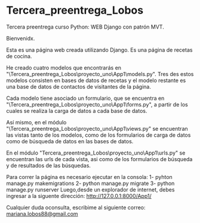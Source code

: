 # Tercera_preentrega_Lobos

Tercera preentrega curso Python: WEB Django con patrón MVT.

Bienvenidx.

Esta es una página web creada utilizando Django. Es una página de recetas de cocina.

He creado cuatro modelos que encontrarás en "\Tercera_preentrega_Lobos\proyecto_uno\App1\models.py". Tres des estos modelos consisten en bases de datos de recetas y el modelo restante es una base de datos de contactos de visitantes de la página.

Cada modelo tiene asociado un formulario, que se encuentra en "\Tercera_preentrega_Lobos\proyecto_uno\App1\forms.py", a partir de los cuales se realiza la carga de datos a cada base de datos.

Así mismo, en el módulo "\Tercera_preentrega_Lobos\proyecto_uno\App1\views.py" se encuentran las vistas tanto de los modelos, como de los formularios de carga de datos como de búsqueda de datos en las bases de datos.

En el módulo "Tercera_preentrega_Lobos\proyecto_uno\App1\urls.py" se encuentran las urls de cada vista, asi como de los formularios de búsqueda y de resultados de las búsquedas.

Para correr la página es necesario ejecutar en la consola: 1- pyhton manage.py makemigrations 2- python manage.py migrate 3- python manage.py runserver Luego,desde un explorador de internet, debes ingresar a la siguente dirección: http://127.0.0.1:8000/App1/

Cualquier duda oconsulta, escribime al siguiente correo: mariana.lobos88@gmail.com
